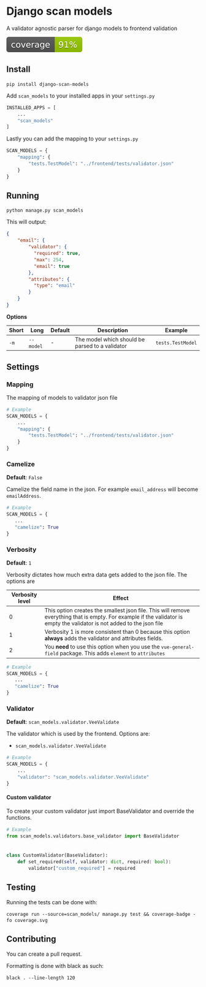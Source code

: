 # Django scan models

A validator agnostic parser for django models to frontend validation

![Coverage](./coverage.svg)

## Install
```
pip install django-scan-models
```

Add `scan_models` to your installed apps in your `settings.py`
```python
INSTALLED_APPS = [
    ...
    "scan_models"
]
```

Lastly you can add the mapping to your `settings.py`
```python
SCAN_MODELS = {
    "mapping": {
        "tests.TestModel": "../frontend/tests/validator.json"
    }
}
```

## Running

```
python manage.py scan_models
```

This will output:
```json
{
    "email": {
        "validator": {
          "required": true,
          "max": 254,
          "email": true
        },
        "attributes": {
          "type": "email"
        }
    }
}
```

**Options**

| Short | Long       | Default   | Description                              | Example |
|-------|------------|-----------|------------------------------------------|---------|
| `-m`  | `--model`  | -       | The model which should be parsed to a validator | `tests.TestModel` |

## Settings

### Mapping

The mapping of models to validator json file

```python
# Example
SCAN_MODELS = {
    ...
    "mapping": {
        "tests.TestModel": "../frontend/tests/validator.json"
    }
}
```

### Camelize

**Default**: `False`

Camelize the field name in the json. For example `email_address` will become `emailAddress`.

 ```python
# Example
SCAN_MODELS = {
    ...
    "camelize": True
}
```


### Verbosity

**Default**: `1`

Verbosity dictates how much extra data gets added to the json file. The options are

| Verbosity level | Effect |
| --------------- | ------ |
| 0               | This option creates the smallest json file. This will remove everything that is empty. For example if the validator is empty the validator is not added to the json file | 
| 1               | Verbosity 1 is more consistent than 0 because this option **always** adds the validator and attributes fields. |
| 2               | You **need** to use this option when you use the `vue-general-field` package. This adds `element` to `attributes` |

 ```python
# Example
SCAN_MODELS = {
    ...
    "camelize": True
}
```

### Validator

**Default**: `scan_models.validator.VeeValidate`

The validator which is used by the frontend. Options are:
- `scan_models.validator.VeeValidate`

```python
# Example
SCAN_MODELS = {
    ...
    "validator": "scan_models.validator.VeeValidate"
}
```

#### Custom validator

To create your custom validator just import BaseValidator and override the functions.

```python
# Example
from scan_models.validators.base_validator import BaseValidator


class CustomValidator(BaseValidator):
    def set_required(self, validator: dict, required: bool):
        validator["custom_required"] = required
```

## Testing

Running the tests can be done with:
```
coverage run --source=scan_models/ manage.py test && coverage-badge -fo coverage.svg
```

## Contributing

You can create a pull request. 

Formatting is done with black as such:
```
black . --line-length 120
```
